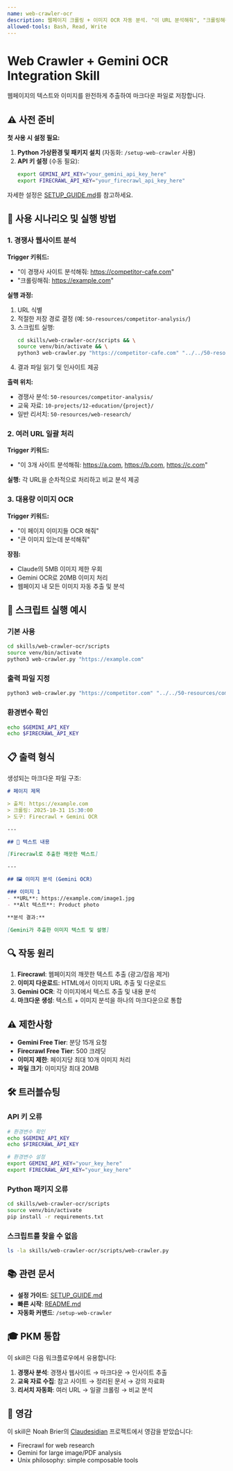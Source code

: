 ```yaml
---
name: web-crawler-ocr
description: 웹페이지 크롤링 + 이미지 OCR 자동 분석. "이 URL 분석해줘", "크롤링해줘", "웹사이트 분석", "사이트 크롤링", "경쟁사 분석", "페이지 추출", "analyze this URL", "crawl website", "competitor analysis", "extract webpage" 등을 언급하거나 https:// 또는 http:// URL을 제공하면 자동 실행. Claude의 5MB 이미지 제한을 Gemini OCR(20MB)로 우회.
allowed-tools: Bash, Read, Write
---
```


# Web Crawler + Gemini OCR Integration Skill

웹페이지의 텍스트와 이미지를 완전하게 추출하여 마크다운 파일로 저장합니다.

## ⚠️ 사전 준비

**첫 사용 시 설정 필요:**

1. **Python 가상환경 및 패키지 설치** (자동화: `/setup-web-crawler` 사용)
2. **API 키 설정** (수동 필요):
   ```bash
   export GEMINI_API_KEY="your_gemini_api_key_here"
   export FIRECRAWL_API_KEY="your_firecrawl_api_key_here"
   ```

자세한 설정은 [SETUP_GUIDE.md](./SETUP_GUIDE.md)를 참고하세요.

## 🎯 사용 시나리오 및 실행 방법

### 1. 경쟁사 웹사이트 분석

**Trigger 키워드:**
- "이 경쟁사 사이트 분석해줘: https://competitor-cafe.com"
- "크롤링해줘: https://example.com"

**실행 과정:**
1. URL 식별
2. 적절한 저장 경로 결정 (예: `50-resources/competitor-analysis/`)
3. 스크립트 실행:
   ```bash
   cd skills/web-crawler-ocr/scripts && \
   source venv/bin/activate && \
   python3 web-crawler.py "https://competitor-cafe.com" "../../50-resources/competitor-analysis/competitor-cafe-20251031.md"
   ```
4. 결과 파일 읽기 및 인사이트 제공

**출력 위치:**
- 경쟁사 분석: `50-resources/competitor-analysis/`
- 교육 자료: `10-projects/12-education/{project}/`
- 일반 리서치: `50-resources/web-research/`

### 2. 여러 URL 일괄 처리

**Trigger 키워드:**
- "이 3개 사이트 분석해줘: https://a.com, https://b.com, https://c.com"

**실행:**
각 URL을 순차적으로 처리하고 비교 분석 제공

### 3. 대용량 이미지 OCR

**Trigger 키워드:**
- "이 페이지 이미지들 OCR 해줘"
- "큰 이미지 있는데 분석해줘"

**장점:**
- Claude의 5MB 이미지 제한 우회
- Gemini OCR로 20MB 이미지 처리
- 웹페이지 내 모든 이미지 자동 추출 및 분석

## 🔧 스크립트 실행 예시

### 기본 사용

```bash
cd skills/web-crawler-ocr/scripts
source venv/bin/activate
python3 web-crawler.py "https://example.com"
```

### 출력 파일 지정

```bash
python3 web-crawler.py "https://competitor.com" "../../50-resources/competitor-analysis/result.md"
```

### 환경변수 확인

```bash
echo $GEMINI_API_KEY
echo $FIRECRAWL_API_KEY
```

## 📋 출력 형식

생성되는 마크다운 파일 구조:

```markdown
# 페이지 제목

> 출처: https://example.com
> 크롤링: 2025-10-31 15:30:00
> 도구: Firecrawl + Gemini OCR

---

## 📄 텍스트 내용

[Firecrawl로 추출한 깨끗한 텍스트]

---

## 🖼️ 이미지 분석 (Gemini OCR)

### 이미지 1
- **URL**: https://example.com/image1.jpg
- **Alt 텍스트**: Product photo

**분석 결과:**

[Gemini가 추출한 이미지 텍스트 및 설명]
```

## 🔍 작동 원리

1. **Firecrawl**: 웹페이지의 깨끗한 텍스트 추출 (광고/잡음 제거)
2. **이미지 다운로드**: HTML에서 이미지 URL 추출 및 다운로드
3. **Gemini OCR**: 각 이미지에서 텍스트 추출 및 내용 분석
4. **마크다운 생성**: 텍스트 + 이미지 분석을 하나의 마크다운으로 통합

## ⚠️ 제한사항

- **Gemini Free Tier**: 분당 15개 요청
- **Firecrawl Free Tier**: 500 크레딧
- **이미지 제한**: 페이지당 최대 10개 이미지 처리
- **파일 크기**: 이미지당 최대 20MB

## 🛠 트러블슈팅

### API 키 오류

```bash
# 환경변수 확인
echo $GEMINI_API_KEY
echo $FIRECRAWL_API_KEY

# 환경변수 설정
export GEMINI_API_KEY="your_key_here"
export FIRECRAWL_API_KEY="your_key_here"
```

### Python 패키지 오류

```bash
cd skills/web-crawler-ocr/scripts
source venv/bin/activate
pip install -r requirements.txt
```

### 스크립트를 찾을 수 없음

```bash
ls -la skills/web-crawler-ocr/scripts/web-crawler.py
```

## 📚 관련 문서

- **설정 가이드**: [SETUP_GUIDE.md](./SETUP_GUIDE.md)
- **빠른 시작**: [README.md](./README.md)
- **자동화 커맨드**: `/setup-web-crawler`

## 🎓 PKM 통합

이 skill은 다음 워크플로우에서 유용합니다:

1. **경쟁사 분석**: 경쟁사 웹사이트 → 마크다운 → 인사이트 추출
2. **교육 자료 수집**: 참고 사이트 → 정리된 문서 → 강의 자료화
3. **리서치 자동화**: 여러 URL → 일괄 크롤링 → 비교 분석

## 🔗 영감

이 skill은 Noah Brier의 [Claudesidian](https://github.com/heyitsnoah/claudesidian) 프로젝트에서 영감을 받았습니다:
- Firecrawl for web research
- Gemini for large image/PDF analysis
- Unix philosophy: simple composable tools
